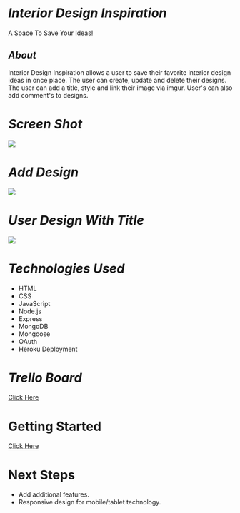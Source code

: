 

# ***Interior Design Inspiration***
A Space To Save Your Ideas! 

## ***About***

Interior Design Inspiration allows a user to save their favorite interior design ideas in once place. The user can create, update and delete their designs. The user can add a title, style and link their image via imgur. User's can also add comment's to designs. 



# ***Screen Shot***
![](https://i.imgur.com/ll4c2nM.png)




# ***Add Design***

![](https://i.imgur.com/1kMy8cD.png)



# ***User Design With Title***

![](https://i.imgur.com/GM6fa3f.png)

# ***Technologies Used***

* HTML
* CSS
* JavaScript
* Node.js
* Express
* MongoDB
* Mongoose
* OAuth
* Heroku Deployment

# ***Trello Board***
[Click Here](https://trello.com/b/BxTpBzF4/project-2)

# Getting Started #

[Click Here](https://interior-designr.herokuapp.com/)


# Next Steps #

* Add additional features.
* Responsive design for mobile/tablet technology.